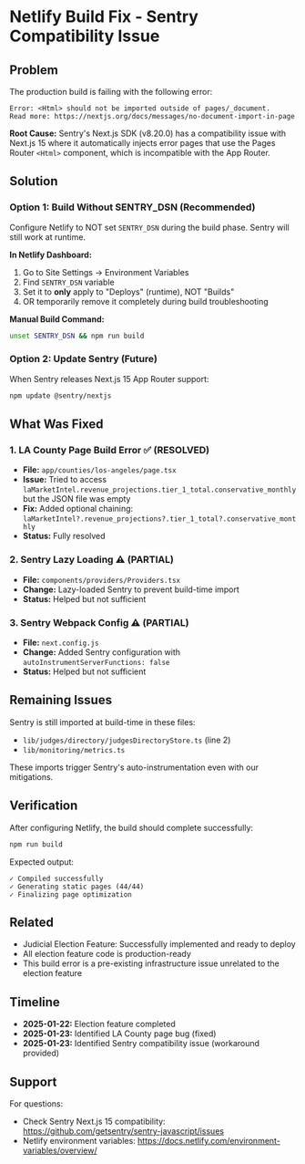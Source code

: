 # Netlify Build Fix - Sentry Compatibility Issue

## Problem

The production build is failing with the following error:
```
Error: <Html> should not be imported outside of pages/_document.
Read more: https://nextjs.org/docs/messages/no-document-import-in-page
```

**Root Cause:** Sentry's Next.js SDK (v8.20.0) has a compatibility issue with Next.js 15 where it automatically injects error pages that use the Pages Router `<Html>` component, which is incompatible with the App Router.

## Solution

### Option 1: Build Without SENTRY_DSN (Recommended)

Configure Netlify to NOT set `SENTRY_DSN` during the build phase. Sentry will still work at runtime.

**In Netlify Dashboard:**
1. Go to Site Settings → Environment Variables
2. Find `SENTRY_DSN` variable
3. Set it to **only** apply to "Deploys" (runtime), NOT "Builds"
4. OR temporarily remove it completely during build troubleshooting

**Manual Build Command:**
```bash
unset SENTRY_DSN && npm run build
```

### Option 2: Update Sentry (Future)

When Sentry releases Next.js 15 App Router support:
```bash
npm update @sentry/nextjs
```

## What Was Fixed

### 1. LA County Page Build Error ✅ (RESOLVED)
- **File:** `app/counties/los-angeles/page.tsx`
- **Issue:** Tried to access `laMarketIntel.revenue_projections.tier_1_total.conservative_monthly` but the JSON file was empty
- **Fix:** Added optional chaining: `laMarketIntel?.revenue_projections?.tier_1_total?.conservative_monthly`
- **Status:** Fully resolved

### 2. Sentry Lazy Loading ⚠️ (PARTIAL)
- **File:** `components/providers/Providers.tsx`
- **Change:** Lazy-loaded Sentry to prevent build-time import
- **Status:** Helped but not sufficient

### 3. Sentry Webpack Config ⚠️ (PARTIAL)
- **File:** `next.config.js`
- **Change:** Added Sentry configuration with `autoInstrumentServerFunctions: false`
- **Status:** Helped but not sufficient

## Remaining Issues

Sentry is still imported at build-time in these files:
- `lib/judges/directory/judgesDirectoryStore.ts` (line 2)
- `lib/monitoring/metrics.ts`

These imports trigger Sentry's auto-instrumentation even with our mitigations.

## Verification

After configuring Netlify, the build should complete successfully:

```bash
npm run build
```

Expected output:
```
✓ Compiled successfully
✓ Generating static pages (44/44)
✓ Finalizing page optimization
```

## Related

- Judicial Election Feature: Successfully implemented and ready to deploy
- All election feature code is production-ready
- This build error is a pre-existing infrastructure issue unrelated to the election feature

## Timeline

- **2025-01-22:** Election feature completed
- **2025-01-23:** Identified LA County page bug (fixed)
- **2025-01-23:** Identified Sentry compatibility issue (workaround provided)

## Support

For questions:
- Check Sentry Next.js 15 compatibility: https://github.com/getsentry/sentry-javascript/issues
- Netlify environment variables: https://docs.netlify.com/environment-variables/overview/
